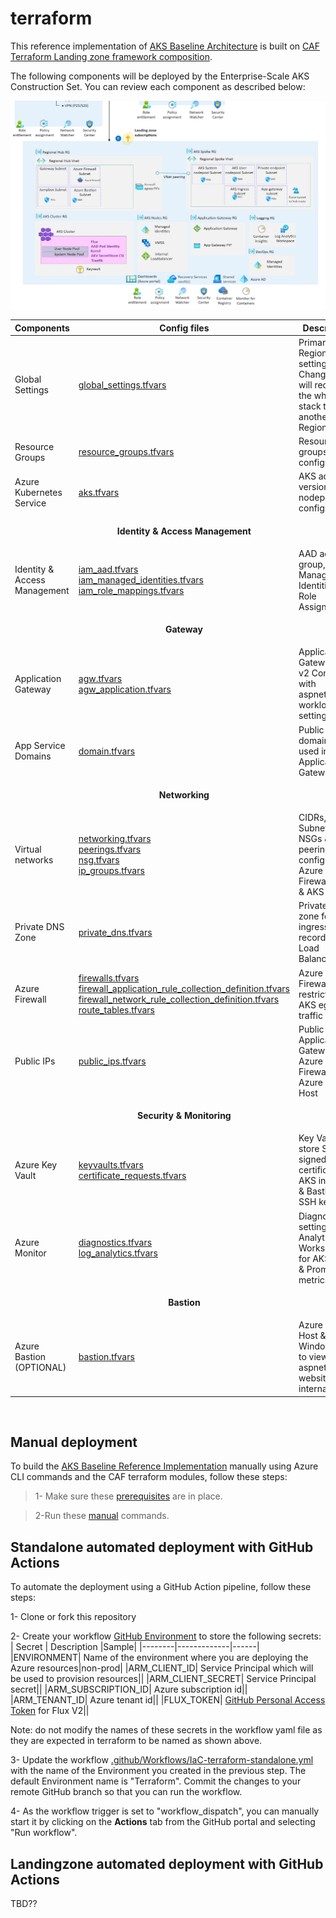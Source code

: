 # terraform

This reference implementation of [AKS Baseline Architecture](https://docs.microsoft.com/en-us/azure/architecture/reference-architectures/containers/aks/secure-baseline-aks) is built on [CAF Terraform Landing zone framework composition](https://github.com/aztfmod/terraform-azurerm-caf).

The following components will be deployed by the Enterprise-Scale AKS Construction Set. You can review each component as described below:

![aks_enterprise_scale_lz](../../docs/.attachments/aks_enterprise_scale_lz2.png)

| Components                                                                                              | Config files                                                 | Description|
|-----------------------------------------------------------|------------------------------------------------------------|------------------------------------------------------------|
| Global Settings |[global_settings.tfvars](../configuration/global_settings.tfvars) | Primary Region setting. Changing this will redeploy the whole stack to another Region|
| Resource Groups | [resource_groups.tfvars](../configuration/resource_groups.tfvars)| Resource groups configs |
| Azure Kubernetes Service | [aks.tfvars](../configuration/aks.tfvars) | AKS addons, version, nodepool configs |
||<p align="center">**Identity & Access Management**</p>||
| Identity & Access Management | [iam_aad.tfvars](../configuration/iam/iam_aad.tfvars) <br /> [iam_managed_identities.tfvars](../configuration/iam/iam_managed_identities.tfvars) <br /> [iam_role_mappings.tfvars](../configuration/iam/iam_role_mappings.tfvars)| AAD admin group, User Managed Identities & Role Assignments |
||<p align="center">**Gateway**</p>||
| Application Gateway | [agw.tfvars](../configuration/agw/agw.tfvars) <br /> [agw_application.tfvars](../configuration/agw/agw_application.tfvars) <br />| Application Gateway WAF v2 Configs with aspnetapp workload settings |
| App Service Domains | [domain.tfvars](../configuration/agw/domain.tfvars) | Public domain to be used in Application Gateway |
||<p align="center">**Networking**</p>||
| Virtual networks | [networking.tfvars](../configuration/networking/networking.tfvars) <br /> [peerings.tfvars](../configuration/networking/peerings.tfvars) <br /> [nsg.tfvars](../configuration/networking/nsg.tfvars) <br /> [ip_groups.tfvars](../configuration/networking/ip_groups.tfvars)| CIDRs, Subnets, NSGs & peerings config for Azure Firewall Hub & AKS Spoke |
| Private DNS Zone | [private_dns.tfvars](../configuration/networking/private_dns.tfvars) | Private DNS zone for AKS ingress; A record to Load Balancer IP |
| Azure Firewall  | [firewalls.tfvars](../configuration/networking/firewalls.tfvars) <br /> [firewall_application_rule_collection_definition.tfvars](../configuration/networking/firewall_application_rule_collection_definition.tfvars) <br /> [firewall_network_rule_collection_definition.tfvars](../configuration/networking/firewall_network_rule_collection_definition.tfvars) <br /> [route_tables.tfvars](../configuration/networking/route_tables.tfvars)  | Azure Firewall for restricting AKS egress traffic|
| Public IPs | [public_ips.tfvars](../configuration/networking/public_ips.tfvars) | Public IPs for Application Gateway, Azure Firewall & Azure Bastion Host |
||<p align="center">**Security & Monitoring**</p>||
| Azure Key Vault| [keyvaults.tfvars](../configuration/keyvault/keyvaults.tfvars) <br /> [certificate_requests.tfvars](../configuration/keyvault/certificate_requests.tfvars) | Key Vault to store Self signed certificate for AKS ingress & Bastion SSH key |
| Azure Monitor | [diagnostics.tfvars](../configuration/monitor/diagnostics.tfvars)  <br /> [log_analytics.tfvars](../configuration/monitor/log_analytics.tfvars) | Diagnostics settings, Log Analytics Workspace for AKS logs & Prometheus metrics |
||<p align="center">**Bastion**</p>||
| Azure Bastion (OPTIONAL) | [bastion.tfvars](../configuration/bastion/bastion.ignore) | Azure Bastion Host & Windows VM to view aspnetsample website internally. |

<br />


## Manual deployment
To build the [AKS Baseline Reference Implementation](https://github.com/mspnp/aks-baseline) manually using Azure CLI commands and the CAF terraform modules, follow these steps:

> 1- Make sure these [prerequisites](prerequisites.md) are in place.

> 2-Run these [manual](manual.md) commands.

## Standalone automated deployment with GitHub Actions
To automate the deployment using a GitHub Action pipeline, follow these steps:

1- Clone or fork this repository

2- Create your workflow [GitHub Environment](https://docs.github.com/en/actions/deployment/targeting-different-environments/using-environments-for-deployment?msclkid=62181fb1ab7511ec9be085113913a757) to store the following secrets:
| Secret | Description |Sample|
|--------|-------------|------|
|ENVIRONMENT| Name of the environment where you are deploying the Azure resources|non-prod|
|ARM_CLIENT_ID| Service Principal which will be used to provision resources||
|ARM_CLIENT_SECRET| Service Principal secret||
|ARM_SUBSCRIPTION_ID| Azure subscription id||
|ARM_TENANT_ID| Azure tenant id||
|FLUX_TOKEN| [GitHub Personal Access Token](https://docs.github.com/en/authentication/keeping-your-account-and-data-secure/creating-a-personal-access-token) for Flux V2||

Note: do not modify the names of these secrets in the workflow yaml file as they are expected in terraform to be named as shown above.

3- Update the workflow [.github/Workflows/IaC-terraform-standalone.yml](../../.github/workflows/IaC-terraform-standalone.yml) with the name of the Environment you created in the previous step. The default Environment name is "Terraform". Commit the changes to your remote GitHub branch so that you can run the workflow.

4- As the workflow trigger is set to "workflow_dispatch", you can manually start it by clicking on the **Actions** tab from the GitHub portal and selecting "Run workflow".

## Landingzone automated deployment with GitHub Actions
TBD??